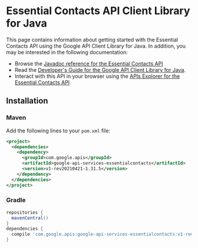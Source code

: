 # Essential Contacts API Client Library for Java



This page contains information about getting started with the Essential Contacts API
using the Google API Client Library for Java. In addition, you may be interested
in the following documentation:

* Browse the [Javadoc reference for the Essential Contacts API][javadoc]
* Read the [Developer's Guide for the Google API Client Library for Java][google-api-client].
* Interact with this API in your browser using the [APIs Explorer for the Essential Contacts API][api-explorer]

## Installation

### Maven

Add the following lines to your `pom.xml` file:

```xml
<project>
  <dependencies>
    <dependency>
      <groupId>com.google.apis</groupId>
      <artifactId>google-api-services-essentialcontacts</artifactId>
      <version>v1-rev20210421-1.31.5</version>
    </dependency>
  </dependencies>
</project>
```

### Gradle

```gradle
repositories {
  mavenCentral()
}
dependencies {
  compile 'com.google.apis:google-api-services-essentialcontacts:v1-rev20210421-1.31.5'
}
```

[javadoc]: https://googleapis.dev/java/google-api-services-essentialcontacts/latest/index.html
[google-api-client]: https://github.com/googleapis/google-api-java-client/
[api-explorer]: https://developers.google.com/apis-explorer/#p/essentialcontacts/v1/
